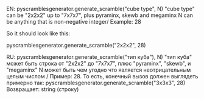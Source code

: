 EN:
pyscramblesgenerator.generate_scramble("cube type", N)
"cube type" can be "2x2x2" up to "7x7x7", plus pyraminx, skewb and megaminx
N can be anything that is non-negative integer/ Example: 28

So it should look like this: 

pyscramblesgenerator.generate_scramble("2x2x2", 28)

RU:
pyscramblesgenerator.generate_scramble("тип куба"), N)
"тип куба" может быть строка от "2х2х2" до "7х7х7", плюс "pyraminx", "skewb", и "megaminx"
N может быть чем угодно что является неотрицательным целым числом / Пример: 28.
То есть, конечный вызов должен выглядеть примерно так: 
pyscramblesgenerator.generate_scramble("3x3x3", 28)
Возвращает: string (строку)
